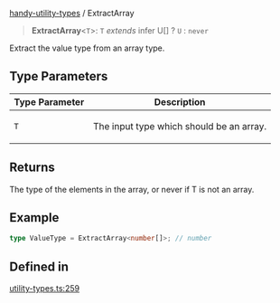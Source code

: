 [handy-utility-types](https://github.com/itsmeid/handy-utility-types/tree/main/docs/README.md) / ExtractArray

> **ExtractArray**\<`T`\>: `T` *extends* infer U[] ? `U` : `never`

Extract the value type from an array type.

## Type Parameters

<table>
<thead>
<tr>
<th>Type Parameter</th>
<th>Description</th>
</tr>
</thead>
<tbody>
<tr>
<td>

`T`

</td>
<td>

The input type which should be an array.

</td>
</tr>
</tbody>
</table>

## Returns

The type of the elements in the array, or never if T is not an array.

## Example

```ts
type ValueType = ExtractArray<number[]>; // number
```

## Defined in

[utility-types.ts:259](https://github.com/itsmeid/handy-utility-types/blob/361f33ed663ecb70e7a5632aeff8b3063307bcd0/lib/modular/utility-types.ts#L259)
